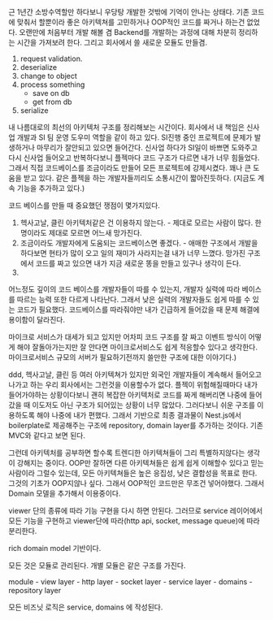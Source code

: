 근 1년간 소방수역할만 하다보니 우당탕 개발한 것밖에 기억이 안나는 상태다. 기존 코드에 맞춰서 할뿐이라 좋은 아키텍쳐를 고민하거나 OOP적인 코드를 짜거나 하는건 없었다. 오랜만에 처음부터 개발 해볼 겸 Backend를 개발하는 과정에 대해 차분히 정리하는 시간을 가져보려 한다. 그리고 회사에서 쓸 새로운 모듈도 만들겸.

1. request validation.
2. deserialize
3. change to object
4. process something
    - save on db
    - get from db
5. serialize


내 나름대로의 최선의 아키텍처 구조를 정리해보는 시간이다. 회사에서 내 책임은 신사업 개발과 SI 팀 운영 도우미 역할을 같이 하고 있다. SI진행 중인 프로젝트에 문제가 발생하거나 마무리가 잘안되고 있으면 들어간다.
신사업 하다가 SI일이 바쁘면 도와주고 다시 신사업 들어오고 반복하다보니 플젝마다 코드 구조가 다르면 내가 너무 힘들었다. 그래서 직접 코드베이스를 조금이라도 만들어 모든 프로젝트에 강제시켰다. 꽤나 큰 도움을 받고 있다. 같은 플젝을 하는 개발자들끼리도 소통시간이 짧아진듯하다. (지금도 계속 기능을 추가하고 있다.)

코드 베이스를 만들 때 중요했던 쟁점이 몇가지있다.
1. 헥사고날, 클린 아키텍처같은 건 이용하지 않는다. - 제대로 모르는 사람이 많다. 한명이라도 제대로 모르면 어느새 망가진다.
2. 조금이라도 개발자에게 도움되는 코드베이스면 좋겠다. - 애매한 구조에서 개발을 하다보면 현타가 많이 오고 일의 재미가 사라지는걸 내가 너무 느꼈다. 망가진 구조에서 코드를 짜고 있으면 내가 지금 새로운 똥을 만들고 있구나 생각이 든다.
3. 


어느정도 깊이의 코드 베이스를 개발자들이 따를 수 있는지, 개발자 실력에 따라 베이스를 따르는 능력 또한 다르게 나타난다. 그래서 낮은 실력의 개발자들도 쉽게 따를 수 있는 코드가 필요했다. 코드베이스를 따라줘야만 내가 긴급하게 들어갔을 때 문제 해결에 용이함이 달라진다. 

마이크로 서비스가 대세가 되고 있지만 어차피 코드 구조를 잘 짜고 이벤트 방식이 어떻게 해야 잘돌아가는지만 잘 안다면 마이크로서비스도 쉽게 적응할수 있다고 생각한다.
마이크로서비스 규모의 서버가 필요하기전까지 쓸만한 구조에 대한 이야기다.)

ddd, 헥사고날, 클린 등 여러 아키텍쳐가 있지만 외국인 개발자들이 계속해서 들어오고 나가고 하는 우리 회사에서는 그런것을 이용할수가 없다. 플젝이 위험해질때마다 내가 들어가야하는 상황이다보니 괜히 복잡한 아키텍처로 코드를 짜게 해버리면 나중에 들어갔을 때 이도저도 아닌 구조가 되어있는 상황이 너무 많았다. 그러다보니 쉬운 구조를 이용하도록 해야 나중에 내가 편했다. 그래서 기반으로 최종 결과물이 Nest.js에서 boilerplate로 제공해주는 구조에 repository, domain layer를 추가하는 것이다. 기존 MVC와 같다고 보면 된다.

그런데 아키텍처를 공부하면 할수록 트렌디한 아키텍쳐들이 그리 특별하지않다는 생각이 강해지는 중이다. OOP만 잘하면 다른 아키텍쳐들은 쉽게 쉽게 이해할수 있다고 믿는 사람이라 그럴수 있는데, 모든 아키텍쳐들은 높은 응집성, 낮은 결합성을 목표로 한다. 그것의 기초가 OOP지않나 싶다. 그래서 OOP적인 코드만은 무조건 넣어야했다. 그래서 Domain 모델을 추가해서 이용중이다. 

viewer 단의 종류에 따라 기능 구현을 다시 하면 안된다. 그러므로 service 레이어에서 모든 기능을 구현하고 viewer단에 따라(http api, socket, message queue)에 따라 분리한다.

rich domain model 기반이다.

모든 것은 모듈로 관리된다.
개별 모듈은 같은 구조를 가진다.

module
    - view layer
        - http layer
        - socket layer
    - service layer
    - domains
    - repository layer

모든 비즈닛 로직은 service, domains 에 작성된다.
